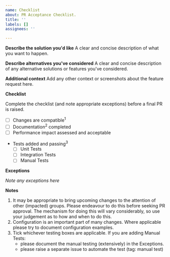 ```yaml
---
name: Checklist
about: PR Acceptance Checklist.
title: ''
labels: []
assignees: ''

---
```


**Describe the solution you'd like**
A clear and concise description of what you want to happen.

**Describe alternatives you've considered**
A clear and concise description of any alternative solutions or features you've considered.

**Additional context**
Add any other context or screenshots about the feature request here.

**Checklist**

Complete the checklist (and note appropriate exceptions) before a final PR is raised.

- [ ] Changes are compatible<sup>1</sup>
- [ ] Documentation<sup>2</sup> completed
- [ ] Performance impact assessed and acceptable
- Tests added and passing<sup>3</sup>
    - [ ] Unit Tests
    - [ ] Integration Tests
    - [ ] Manual Tests

**Exceptions**

*Note any exceptions here*

**Notes**

1. It may be appropriate to bring upcoming changes to the attention of other (impacted) groups. Please endeavour to do this before seeking PR approval. The mechanism for doing this will vary considerably, so use your judgement as to how and when to do this.
2. Configuration is an important part of many changes. Where applicable please try to document configuration examples.
3. Tick whichever testing boxes are applicable. If you are adding Manual Tests:
    - please document the manual testing (extensively) in the Exceptions.
    - please raise a separate issue to automate the test (tag: manual test)
